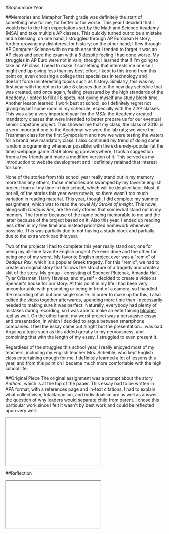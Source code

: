 #Sophomore Year

##Memories and Metaphor
Tenth grade was definitely the start of something new for me, for better or for worse. This year I decided that I would rise to the high expectations set by the Math and Science Academy (MSA) and take multiple AP classes. This quickly turned out to be a mistake and a blessing: on one hand, I struggled through AP European History, further growing my disinterest for history; on the other hand, I flew through AP Computer Science with so much ease that I tended to forget it was an AP class and aced the exam with a 5 despite feeling I had done worse. My struggles in AP Euro were not in vain, though: I learned that if I'm going to take an AP class, I need to make it something that interests me or else I might end up giving less than my best effort. I kept to this trend from this point on, even choosing a college that specializes in technology and doesn't force uninteresting topics such as history. Similarly, this was my first year with the option to take 8 classes due to the new day schedule that was created, and once again, feeling pressured by the high standards of the Academy, I opted to fill all 8 spots, not giving myself any study block time. Another lesson learned: I work best at school, so I definitely regret not giving myself some room in my schedule, especially with the 2 AP classes. This was also a very important year for the MSA: the Academy created mandatory classes that were intended to better prepare us for our eventual senior Capstone project. This showed me that my class, the class of 2016, is a very important one to the Academy: we were the lab rats; we were the Freshman class for the first Symposium and now we were testing the waters for a brand new mandatory class. I also continued my trend of doing some random programming whenever possible: with the extremely-popular (at the time) webpage game 2048 blowing up everywhere, I took a suggestion from a few friends and made a modified version of it. This served as my introduction to website development and I definitely retained that interest for sure.

None of the stories from this school year really stand out in my memory more than any others; those memories are swamped by my favorite english project from all my time in high school, which will be detailed later. Most, if not all, of the stories this year were novels, so there wasn't too much variation in reading material. This year, though, I did complete my summer assignment, which was to read the novel _My Stroke of Insight_. This novel, along with _Oedipus Rex_, are the only stories that somewhat stand out in my memory. The former because of the name being memorable to me and the latter because of the project based on it. Also this year, I ended up reading less often in my free time and instead prioritized homework whenever possible. This was partially due to not having a study block and partially due to the extra workload this year.

Two of the projects I had to complete this year really stand out, one for being my all-time favorite English project I've ever done and the other for being one of my worst. My favorite English project ever was a "remix" of _Oedipus Rex_, which is a popular Greek tragedy. For this "remix", we had to create an original story that follows the structure of a tragedy and create a skit of the story. My group - consisting of Spencer Plutchak, Amanda Hall, Tyler Crissman, Harry Haveles, and myself - decided to create a video at Spencer's house for our story. At this point in my life I had been very uncomfortable with presenting or being in front of a camera, so I handled the recording of all but one single scene. In order to make up for this, I also edited [the video](#) together afterwards, spending more time than I necessarily needed to making sure it was perfect. Naturally, everybody had plenty of mistakes during recording, so I was able to make an entertaining [blooper reel](#) as well. On the other hand, my worst project was a persuasive essay and presentation, in which I decided to argue between smartphone companies. I feel the essay came out alright but the presentation... was bad. Arguing a topic such as this added greatly to my nervousness, and combining that with the length of my essay, I struggled to even present it.

Regardless of the struggles this school year, I really enjoyed most of my teachers, including my English teacher Mrs. Scheible, who kept English class entertaining enough for me. I definitely learned a lot of lessons this year, and from this point on I became much more comfortable with the high school life.

##Original Piece
The original assignment was a prompt about the story _Anthem_, which is at the top of the paper. This essay had to be written in APA format, with a references page and in-text citations. I had to explain what collectivism, totalitarianism, and individualism are as well as answer the question of why leaders would separate child from parent. I chose this particular work since I felt it wasn't by best work and could be reflected upon very well.

<iframe class="document autofit" src="original/doc.html" scrolling="no"></iframe>

##Reflection
<iframe class="document autofit" src="reflection/doc.html" scrolling="no"></iframe>